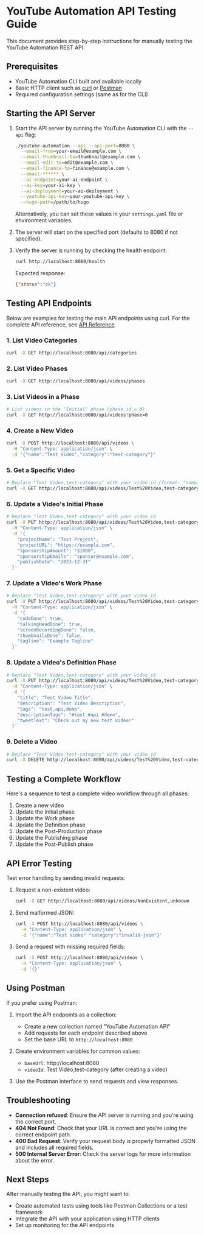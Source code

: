 # YouTube Automation API Testing Guide

This document provides step-by-step instructions for manually testing the YouTube Automation REST API.

## Prerequisites

- YouTube Automation CLI built and available locally
- Basic HTTP client such as [curl](https://curl.se/) or [Postman](https://www.postman.com/)
- Required configuration settings (same as for the CLI)

## Starting the API Server

1. Start the API server by running the YouTube Automation CLI with the `--api` flag:

   ```bash
   ./youtube-automation --api --api-port=8080 \
     --email-from=your-email@example.com \
     --email-thumbnail-to=thumbnail@example.com \
     --email-edit-to=edit@example.com \
     --email-finance-to=finance@example.com \
     --email-****** \
     --ai-endpoint=your-ai-endpoint \
     --ai-key=your-ai-key \
     --ai-deployment=your-ai-deployment \
     --youtube-api-key=your-youtube-api-key \
     --hugo-path=/path/to/hugo
   ```

   Alternatively, you can set these values in your `settings.yaml` file or environment variables.

2. The server will start on the specified port (defaults to 8080 if not specified).

3. Verify the server is running by checking the health endpoint:

   ```bash
   curl http://localhost:8080/health
   ```

   Expected response:
   ```json
   {"status":"ok"}
   ```

## Testing API Endpoints

Below are examples for testing the main API endpoints using curl. For the complete API reference, see [API Reference](api_reference.md).

### 1. List Video Categories

```bash
curl -X GET http://localhost:8080/api/categories
```

### 2. List Video Phases

```bash
curl -X GET http://localhost:8080/api/videos/phases
```

### 3. List Videos in a Phase

```bash
# List videos in the "Initial" phase (phase_id = 0)
curl -X GET http://localhost:8080/api/videos?phase=0
```

### 4. Create a New Video

```bash
curl -X POST http://localhost:8080/api/videos \
  -H "Content-Type: application/json" \
  -d '{"name":"Test Video","category":"test-category"}'
```

### 5. Get a Specific Video

```bash
# Replace "Test Video,test-category" with your video_id (format: "name,category")
curl -X GET http://localhost:8080/api/videos/Test%20Video,test-category
```

### 6. Update a Video's Initial Phase

```bash
# Replace "Test Video,test-category" with your video_id
curl -X PUT http://localhost:8080/api/videos/Test%20Video,test-category/initial \
  -H "Content-Type: application/json" \
  -d '{
    "projectName": "Test Project",
    "projectURL": "https://example.com",
    "sponsorshipAmount": "$1000",
    "sponsorshipEmails": "sponsor@example.com",
    "publishDate": "2023-12-31"
  }'
```

### 7. Update a Video's Work Phase

```bash
# Replace "Test Video,test-category" with your video_id
curl -X PUT http://localhost:8080/api/videos/Test%20Video,test-category/work \
  -H "Content-Type: application/json" \
  -d '{
    "codeDone": true,
    "talkingHeadDone": true,
    "screenRecordingDone": false,
    "thumbnailsDone": false,
    "tagline": "Example Tagline"
  }'
```

### 8. Update a Video's Definition Phase

```bash
# Replace "Test Video,test-category" with your video_id
curl -X PUT http://localhost:8080/api/videos/Test%20Video,test-category/definition \
  -H "Content-Type: application/json" \
  -d '{
    "title": "Test Video Title",
    "description": "Test Video Description",
    "tags": "test,api,demo",
    "descriptionTags": "#test #api #demo",
    "tweetText": "Check out my new test video!"
  }'
```

### 9. Delete a Video

```bash
# Replace "Test Video,test-category" with your video_id
curl -X DELETE http://localhost:8080/api/videos/Test%20Video,test-category
```

## Testing a Complete Workflow

Here's a sequence to test a complete video workflow through all phases:

1. Create a new video
2. Update the Initial phase
3. Update the Work phase
4. Update the Definition phase
5. Update the Post-Production phase
6. Update the Publishing phase
7. Update the Post-Publish phase

## API Error Testing

Test error handling by sending invalid requests:

1. Request a non-existent video:
   ```bash
   curl -X GET http://localhost:8080/api/videos/NonExistent,unknown
   ```

2. Send malformed JSON:
   ```bash
   curl -X POST http://localhost:8080/api/videos \
     -H "Content-Type: application/json" \
     -d '{"name":"Test Video" "category":"invalid-json"}'
   ```

3. Send a request with missing required fields:
   ```bash
   curl -X POST http://localhost:8080/api/videos \
     -H "Content-Type: application/json" \
     -d '{}'
   ```

## Using Postman

If you prefer using Postman:

1. Import the API endpoints as a collection:
   - Create a new collection named "YouTube Automation API"
   - Add requests for each endpoint described above
   - Set the base URL to `http://localhost:8080`

2. Create environment variables for common values:
   - `baseUrl`: http://localhost:8080
   - `videoId`: Test Video,test-category (after creating a video)

3. Use the Postman interface to send requests and view responses.

## Troubleshooting

- **Connection refused**: Ensure the API server is running and you're using the correct port.
- **404 Not Found**: Check that your URL is correct and you're using the correct endpoint path.
- **400 Bad Request**: Verify your request body is properly formatted JSON and includes all required fields.
- **500 Internal Server Error**: Check the server logs for more information about the error.

## Next Steps

After manually testing the API, you might want to:

- Create automated tests using tools like Postman Collections or a test framework
- Integrate the API with your application using HTTP clients
- Set up monitoring for the API endpoints
